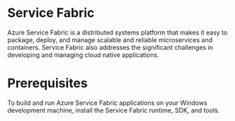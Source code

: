 # Service Fabric

Azure Service Fabric is a distributed systems platform that makes it easy to package, deploy, and manage scalable and reliable microservices and containers. Service Fabric also addresses the significant challenges in developing and managing cloud native applications.


# Prerequisites

To build and run Azure Service Fabric applications on your Windows development machine, install the Service Fabric runtime, SDK, and tools.